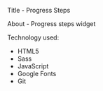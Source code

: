 Title - Progress Steps

About - Progress steps widget

Technology used:

- HTML5
- Sass
- JavaScript
- Google Fonts
- Git
